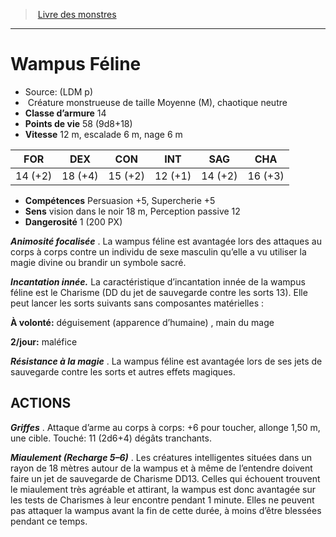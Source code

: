 ﻿> [Livre des monstres](tome_of_beasts.md)

---

# Wampus Féline

- Source: (LDM p)
-  Créature monstrueuse de taille Moyenne (M), chaotique neutre
- **Classe d’armure** 14
- **Points de vie** 58 (9d8+18)
- **Vitesse** 12 m, escalade 6 m, nage 6 m

|FOR|DEX|CON|INT|SAG|CHA|
|---|---|---|---|---|---|
|14 (+2)|18 (+4)|15 (+2)|12 (+1)|14 (+2)|16 (+3)|

- **Compétences** Persuasion +5, Supercherie +5
- **Sens** vision dans le noir 18 m, Perception passive 12
- **Dangerosité** 1 (200 PX)

**_Animosité focalisée_** . La wampus féline est avantagée lors des attaques au corps à corps contre un individu de sexe masculin qu’elle a vu utiliser la magie divine ou brandir un symbole sacré.

**_Incantation innée._** La caractéristique d’incantation innée de la wampus féline est le Charisme (DD du jet de sauvegarde contre les sorts 13). Elle peut lancer les sorts suivants sans composantes matérielles :

**À volonté:** déguisement (apparence d’humaine) , main du mage

**2/jour:** maléfice

**_Résistance à la magie_** . La wampus féline est avantagée lors de ses jets de sauvegarde contre les sorts et autres effets magiques.

## ACTIONS

**_Griffes_** . Attaque d’arme au corps à corps: +6 pour toucher, allonge 1,50 m, une cible. Touché: 11 (2d6+4) dégâts tranchants.

**_Miaulement (Recharge 5–6)_** . Les créatures intelligentes situées dans un rayon de 18 mètres autour de la wampus et à même de l’entendre doivent faire un jet de sauvegarde de Charisme DD13. Celles qui échouent trouvent le miaulement très agréable et attirant, la wampus est donc avantagée sur les tests de Charismes à leur encontre pendant 1 minute. Elles ne peuvent pas attaquer la wampus avant la fin de cette durée, à moins d’être blessées pendant ce temps.

